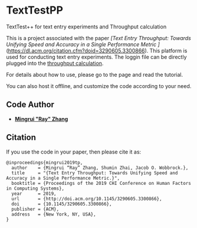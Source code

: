 # TextTestPP
TextTest++ for text entry experiments and Throughput calculation 

This is a project associated with the paper *[Text Entry Throughput: Towards Unifying Speed and Accuracy in a Single Performance Metric
]*(https://dl.acm.org/citation.cfm?doid=3290605.3300866). This platform is used for conducting text entry experiments. The loggin file can
be directly plugged into the [throughput calculation](https://github.com/DrustZ/Throughput).

For details about how to use, please go to the page and read the tutorial. 

You can also host it offline, and customize the code according to your need.


## Code Author

* [**Mingrui "Ray" Zhang**](http://drustz.com)

## Citation
If you use the code in your paper, then please cite it as:

```
@inproceedings{mingrui2019tp,
  author    = {Mingrui “Ray” Zhang, Shumin Zhai, Jacob O. Wobbrock.},
  title     = "{Text Entry Throughput: Towards Unifying Speed and Accuracy in a Single Performance Metric.}",
  booktitle = {Proceedings of the 2019 CHI Conference on Human Factors in Computing Systems},
  year      = 2019,
  url 		= {http://doi.acm.org/10.1145/3290605.3300866},
  doi 		= {10.1145/3290605.3300866},
  publisher = {ACM},
  address 	= {New York, NY, USA},
}
```
